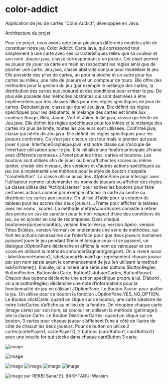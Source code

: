 # color-addict
Application de jeu de cartes "Color Addict", développée en Java.
	
Architecture du projet 


Pour ce projet, nous avons opté pour plusieurs différents modèles afin de constituer notre jeu Color Addict.
Carte.java, qui correspond tout simplement à une carte avec ses caractéristiques telles que sa couleur et son nom.
Joueur.java, classe correspondant à un joueur. Cet objet permet au joueur de jouer sa carte en main en respectant les règles ainsi que de piocher une carte.
Jeu.java, classe abstraite conçue pour modéliser le jeu. Elle possède des piles de cartes, un pour la pioche et un autre pour les cartes au milieu, une liste de joueurs et un compteur de tours. Elle offre des méthodes pour la gestion du jeu (par exemple le mélange des cartes, la distribution des cartes aux joueurs) et des conditions pour arrêter le jeu. De plus elle possède des méthodes abstraites qui sont destinées à être implémentées par des classes filles pour des règles spécifiques de jeux de cartes.
Debutant.java, classe qui étend Jeu.java. Elle définit les règles spécifiques pour les débutants, le mélange des cartes est limité aux couleurs Rouge, Bleu, Jaune, Vert et Joker.
Initié.java, classe qui hérite de Jeu.java. Elle définit les règles spécifiques pour les initiés et le mélange des cartes n’a plus de limite, toutes les couleurs sont utilisées.
Confirmé.java, classe qui hérite de Jeu.java. Elle définit les règles spécifiques pour les joueurs confirmés. Ce n’est pas chacun son tour mais le premier qui peut jouer il joue.
InterfaceGraphique.java, est notre classe qui s’occupe de l’interface utilisateur pour le jeu. Elle initialise une fenêtre principale JFrame avec différents panneaux JPanel pour les titres, cartes et boutons. Les boutons sont utilisés afin de jouer ou bien afficher les scores ou même quitter, choisir des niveaux, des versions et d’autres actions spécifiques au jeu (on a implementé une méthode pour le style de bouton s'appelle “createButton”. La classe utilise aussi des JOptionPane pour interagir avec l’utilisateur comme lui demander les noms de joueurs ou afficher des règles. La classe utilise des “ActionListener” pour activer les boutons pour faire certaines actions comme par exemple afficher la carte au centre ou distribuer les cartes aux joueurs.
On utilisé JTable pour la création de tableau pour les scores des deux joueurs, JFrame pour afficher le tableau avec les noms , scores. La méthode mettreAJourScores consiste à retirer des points en cas de sanction pour  le non-respect d’une des conditions de jeu, ou en ajouter en cas de récompense. Dans chaque boutonversion(versionKids, version Recto-Verso, version Apéro, version Têtes Brûlées, version Normal) on implémente une série de méthodes, qui font les actions nécessaires sur l’interface pour que deux joueurs humaines puissent jouer le jeu pendant 15min et lorsque ceux-ci se passent, un dialogue JOptionPane  déclenche et affiche le nom de vainqueur  et son score en utilisant la méthode annoncerGagnant(gangant). On a inséré aussi : labelJoueurHumain2, labelJoueurHumain1 qui représentent chaque joueur par son nom saisie avant le commencement de jeu (en utilisant la method askForName()).
Ensuite, on a inséré une série des buttons (ButtonRegles, ButtonPiocher, ButtonclickCarte, ButtonDistribuerCartes, ButtonPause).
Chacun des buttons déclenche une action spécifique propre à lui.
D’abord , on a le buttonRegles: déclenche une note d’informations pour la fonctionnalité de jeu en utilisant JOptionPane.
Le Bouton Pause: pour quitter le  jeu. On utilise pour ce bouton la fonction JOptionPane.YES_NO_OPTION.
Le Bouton clickCarte: quand on clique sur ce bouton, une carte aléatoire de notre listeCartes s’affiche au milieu de la fenêtre. On récupère chaque carte (image carte) par son nom, sa couleur en utilisant la méthode (getImage() )de la classe Carte.
Le Bouton DistribuerCartes: quand on clique sur ce bouton, 3 cartes pour chaque joueur s’affichent l’une à côté de l’autre de côté de chacun les deux joueurs. Pour ce button on utilise 2 cartes(cartePlayer1, cartePlayer2), 2 buttons (cardButton1, cardButton2) avec une boucle for qui stocke dans chaque cardButton 3 carte.

![image](https://github.com/sana-rekbi/color-addict/assets/138128268/bb1583f5-2c64-4c09-b2a4-b45164b0c976)

![image](https://github.com/sana-rekbi/color-addict/assets/138128268/6f762857-7839-42be-8835-fd468afc7d63)

![image](https://github.com/sana-rekbi/color-addict/assets/138128268/0acef057-cbe0-407e-93a5-ca9ba2adac1c)
![image](https://github.com/sana-rekbi/color-addict/assets/138128268/0feacc9f-0eea-40e1-b4d5-46b1a64b5b6d)
![image](https://github.com/sana-rekbi/color-addict/assets/138128268/c70b0e16-c727-4b12-b881-9f22a6a70f49)
![image](https://github.com/sana-rekbi/color-addict/assets/138128268/c3e54035-b078-48ed-9420-87e0ea1c2eed)


![image](https://github.com/sana-rekbi/color-addict/assets/138128268/af1793c2-29ce-4d1e-bb1b-228b4510d214)
par  REKBI Sana/ EL BAKHTAOUI Wassim 
